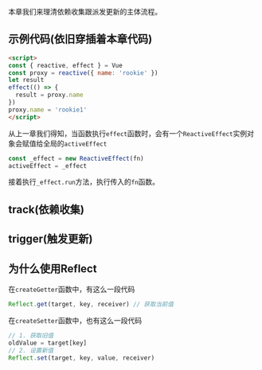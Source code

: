 
本章我们来理清依赖收集跟派发更新的主体流程。

## 示例代码(依旧穿插着本章代码)
```html
<script>
const { reactive, effect } = Vue
const proxy = reactive({ name: 'rookie' })
let result
effect(() => {
  result = proxy.name
})
proxy.name = 'rookie1'
</script>
```

从上一章我们得知，当函数执行`effect`函数时，会有一个`ReactiveEffect`实例对象会赋值给全局的`activeEffect`
```js
const _effect = new ReactiveEffect(fn)
activeEffect = _effect 
```
接着执行`_effect.run`方法，执行传入的`fn`函数。

## track(依赖收集)

## trigger(触发更新)

## 为什么使用Reflect
在`createGetter`函数中，有这么一段代码
```js
Reflect.get(target, key, receiver) // 获取当前值
```
在`createSetter`函数中，也有这么一段代码
```js
// 1. 获取旧值
oldValue = target[key]
// 2. 设置新值
Reflect.set(target, key, value, receiver)